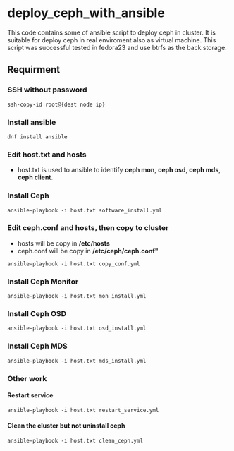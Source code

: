 # deploy_ceph_with_ansible
This code contains some of ansible script to deploy ceph in cluster. It is suitable for deploy ceph in real enviroment also as virtual machine. This script was successful tested in fedora23 and use btrfs as the back storage.
## Requirment

### SSH without password

```
ssh-copy-id root@{dest node ip}
```

### Install ansible

```
dnf install ansible
```


### Edit host.txt and hosts

- host.txt is used to ansible to identify **ceph mon**, **ceph osd**, **ceph mds**, **ceph client**.


### Install Ceph

```
ansible-playbook -i host.txt software_install.yml
```

### Edit ceph.conf and hosts, then copy to cluster


- hosts will be copy in **/etc/hosts**
- ceph.conf will be copy in **/etc/ceph/ceph.conf"**

```
ansible-playbook -i host.txt copy_conf.yml
```


### Install Ceph Monitor

```
ansible-playbook -i host.txt mon_install.yml
```

### Install Ceph OSD

```
ansible-playbook -i host.txt osd_install.yml
```

### Install Ceph MDS

```
ansible-playbook -i host.txt mds_install.yml
```

### Other work

#### Restart service

```
ansible-playbook -i host.txt restart_service.yml
```

#### Clean the cluster but not uninstall ceph

```
ansible-playbook -i host.txt clean_ceph.yml
```
